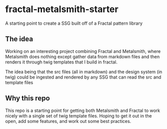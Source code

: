 # fractal-metalsmith-starter
A starting point to create a SSG built off of a Fractal pattern library

## The idea
Working on an interesting project combining Fractal and Metalsmith, where Metalsmith does nothing except gather data from markdown files and then renders it through twig templates that I build in fractal.

The idea being that the src files (all in markdown) and the design system (in twig) could be ingested and rendered by any SSG that can read the src and template files

## Why this repo
This repo is a starting point for getting both Metalsmith and Fractal to work nicely with a single set of twig template files. Hoping to get it out in the open, add some features, and work out some best practices. 
